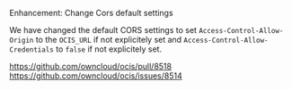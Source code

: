 Enhancement: Change Cors default settings

We have changed the default CORS settings to set `Access-Control-Allow-Origin` to the `OCIS_URL` if not explicitely set
and `Access-Control-Allow-Credentials` to `false` if not explicitely set.

https://github.com/owncloud/ocis/pull/8518
https://github.com/owncloud/ocis/issues/8514
